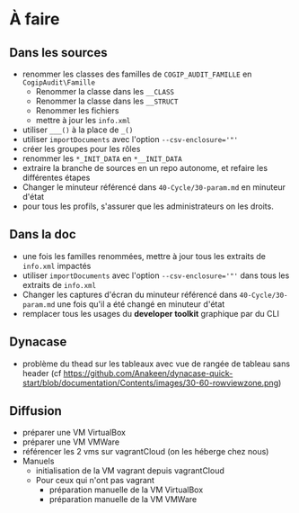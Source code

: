 # À faire

## Dans les sources

-   renommer les classes des familles de `COGIP_AUDIT_FAMILLE` en `CogipAudit\Famille`
    +   Renommer la classe dans les `__CLASS`
    +   Renommer la classe dans les `__STRUCT`
    +   Renommer les fichiers
    +   mettre à jour les `info.xml`
-   utiliser `___()` à la place de `_()`
-   utiliser `importDocuments` avec l'option `--csv-enclosure='"'`
-   créer les groupes pour les rôles
-   renommer les `*_INIT_DATA` en `*__INIT_DATA`
-   extraire la branche de sources en un repo autonome, et refaire les différentes étapes
-   Changer le minuteur référencé dans `40-Cycle/30-param.md` en minuteur d'état
-   pour tous les profils, s'assurer que les administrateurs on les droits.

## Dans la doc

-   une fois les familles renommées, mettre à jour tous les extraits de `info.xml` impactés
-   utiliser `importDocuments` avec l'option `--csv-enclosure='"'` dans tous les extraits de `info.xml`
-   Changer les captures d'écran du minuteur référencé dans `40-Cycle/30-param.md` une fois qu'il a été changé en minuteur d'état
-   remplacer tous les usages du **developer toolkit** graphique par du CLI

## Dynacase

-   problème du thead sur les tableaux avec vue de rangée de tableau sans header (cf https://github.com/Anakeen/dynacase-quick-start/blob/documentation/Contents/images/30-60-rowviewzone.png)

## Diffusion

-   préparer une VM VirtualBox
-   préparer une VM VMWare
-   référencer les 2 vms sur vagrantCloud (on les héberge chez nous)
-   Manuels
    +   initialisation de la VM vagrant depuis vagrantCloud
    +   Pour ceux qui n'ont pas vagrant
        *   préparation manuelle de la VM VirtualBox
        *   préparation manuelle de la VM VMWare
